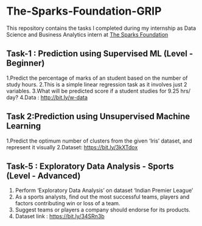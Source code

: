 # The-Sparks-Foundation-GRIP

This repository contains the tasks I completed during my internship as Data Science and Business Analytics intern at [The Sparks Foundation](https://www.thesparksfoundationsingapore.org/) 

## Task-1 : Prediction using Supervised ML (Level - Beginner)

1.Predict the percentage of marks of an student based on the number of study hours. 
2.This is a simple linear regression task as it involves just 2 variables.
3.What will be predicted score if a student studies for 9.25 hrs/ day?
4.Data : http://bit.ly/w-data

## Task 2:Prediction using Unsupervised Machine Learning

1.Predict the optimum number of clusters from the given ‘Iris’ dataset, and represent it visually
2.Dataset: https://bit.ly/3kXTdox

## Task-5 : Exploratory Data Analysis - Sports (Level - Advanced)
1. Perform ‘Exploratory Data Analysis’ on dataset ‘Indian Premier League’
2. As a sports analysts, find out the most successful teams, players and factors contributing win or loss of a team.
3. Suggest teams or players a company should endorse for its products.
4. Dataset link : https://bit.ly/34SRn3b
